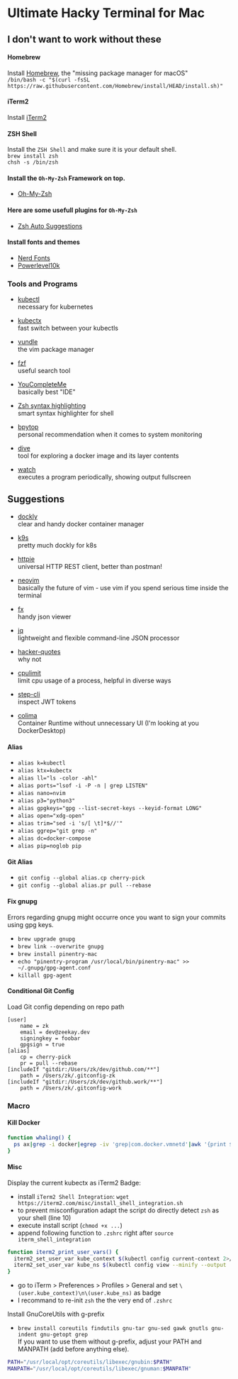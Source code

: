 # Ultimate Hacky Terminal for Mac

## I don't want to work without these

#### Homebrew
Install [Homebrew](https://brew.sh/), the "missing package manager for macOS"<br>
`/bin/bash -c "$(curl -fsSL https://raw.githubusercontent.com/Homebrew/install/HEAD/install.sh)"`

#### iTerm2
Install [iTerm2](https://www.iterm2.com/)

#### ZSH Shell
Install the `ZSH Shell` and make sure it is your default shell.<br>
`brew install zsh`<br>
`chsh -s /bin/zsh`

#### Install the `Oh-My-Zsh` Framework on top.
- [Oh-My-Zsh](https://github.com/ohmyzsh/ohmyzsh)

#### Here are some usefull plugins for `Oh-My-Zsh`
- [Zsh Auto Suggestions](https://github.com/zsh-users/zsh-autosuggestions)

#### Install fonts and themes
- [Nerd Fonts](https://github.com/ryanoasis/nerd-fonts)
- [Powerlevel10k](https://github.com/romkatv/powerlevel10k)

### Tools and Programs
- [kubectl](https://kubernetes.io/docs/tasks/tools/install-kubectl/)<br>
necessary for kubernetes

- [kubectx](https://github.com/ahmetb/kubectx)<br>
fast switch between your kubectls

- [vundle](https://github.com/VundleVim)<br>
the vim package manager

- [fzf](https://github.com/junegunn/fzf)<br>
useful search tool

- [YouCompleteMe](https://github.com/ycm-core/YouCompleteMe)<br>
basically best "IDE"

- [Zsh syntax highlighting](https://github.com/zsh-users/zsh-syntax-highlighting)<br>
smart syntax highlighter for shell

- [bpytop](https://github.com/aristocratos/bpytop)<br>
personal recommendation when it comes to system monitoring

- [dive](https://github.com/wagoodman/dive)<br>
tool for exploring a docker image and its layer contents

- [watch](https://gitlab.com/procps-ng/procps)<br>
executes a program periodically, showing output fullscreen

## Suggestions

- [dockly](https://github.com/lirantal/dockly)<br>
clear and handy docker container manager

- [k9s](https://github.com/derailed/k9s)<br>
pretty much dockly for k8s

- [httpie](https://github.com/httpie/httpie)<br>
universal HTTP REST client, better than postman!

- [neovim](https://github.com/neovim/neovim)<br>
basically the future of vim - use vim if you spend serious time inside the terminal

- [fx](https://github.com/antonmedv/fx)<br>
handy json viewer

- [jq](https://stedolan.github.io/jq/)<br>
lightweight and flexible command-line JSON processor

- [hacker-quotes](https://github.com/oldratlee/hacker-quotes)<br>
why not

- [cpulimit](https://github.com/opsengine/cpulimit)<br>
limit cpu usage of a process, helpful in diverse ways

- [step-cli](https://smallstep.com/docs/step-cli/installation)<br>
inspect JWT tokens

- [colima](https://github.com/abiosoft/colima)<br>
Container Runtime without unnecessary UI (I'm looking at you DockerDesktop)

#### Alias
- `alias k=kubectl`
- `alias ktx=kubectx`
- `alias ll="ls -color -ahl"`
- `alias ports="lsof -i -P -n | grep LISTEN"`
- `alias nano=nvim`
- `alias p3="python3"`
- `alias gpgkeys="gpg --list-secret-keys --keyid-format LONG"`
- `alias open="xdg-open"`
- `alias trim="sed -i 's/[ \t]*$//'"`
- `alias ggrep="git grep -n"`
- `alias dc=docker-compose`
- `alias pip=noglob pip`


#### Git Alias
- `git config --global alias.cp cherry-pick`
- `git config --global alias.pr pull --rebase`


#### Fix gnupg
Errors regarding gnupg might occurre once you want to sign your commits using gpg keys.
- `brew upgrade gnupg`
- `brew link --overwrite gnupg`
- `brew install pinentry-mac`
- `echo "pinentry-program /usr/local/bin/pinentry-mac" >> ~/.gnupg/gpg-agent.conf`
- `killall gpg-agent`

#### Conditional Git Config
Load Git config depending on repo path
```
[user]
    name = zk
    email = dev@zeekay.dev
    signingkey = foobar
    gpgsign = true
[alias]
    cp = cherry-pick
    pr = pull --rebase
[includeIf "gitdir:/Users/zk/dev/github.com/**"]
    path = /Users/zk/.gitconfig-zk
[includeIf "gitdir:/Users/zk/dev/github.work/**"]
    path = /Users/zk/.gitconfig-work
```

### Macro

#### Kill Docker
```bash
function whaling() {
  ps ax|grep -i docker|egrep -iv 'grep|com.docker.vmnetd'|awk '{print $1}'|xargs kill
}
```

#### Misc
Display the current kubectx as iTerm2 Badge:
- install `iTerm2 Shell Integration`: `wget https://iterm2.com/misc/install_shell_integration.sh`
- to prevent misconfiguration adapt the script do directly detect `zsh` as your shell (line 10)
- execute install script (`chmod +x ...`)
- append following function to `.zshrc` right after `source iterm_shell_integration`
```sh
function iterm2_print_user_vars() {
  iterm2_set_user_var kube_context $(kubectl config current-context 2>/dev/null)
  iterm2_set_user_var kube_ns $(kubectl config view --minify --output 'jsonpath={..namespace}'; echo)
}
```
- go to iTerm > Preferences > Profiles > General and set `\(user.kube_context)\n\(user.kube_ns)` as badge
- I recommand to re-init `zsh` the the very end of `.zshrc`

Install GnuCoreUtils with g-prefix
- `brew install coreutils findutils gnu-tar gnu-sed gawk gnutls gnu-indent gnu-getopt grep`<br>
If you want to use them without g-prefix, adjust your PATH and MANPATH (add before anything else).
```bash
PATH="/usr/local/opt/coreutils/libexec/gnubin:$PATH"
MANPATH="/usr/local/opt/coreutils/libexec/gnuman:$MANPATH"
```
